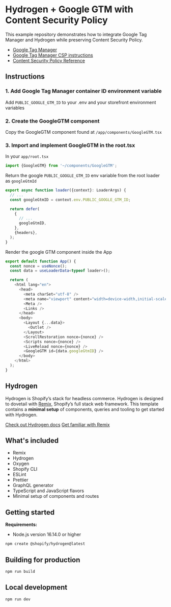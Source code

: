 # Hydrogen + Google GTM with Content Security Policy

This example repository demonstrates how to integrate Google Tag Manager and Hydrogen
while preserving Content Security Policy.

- [Google Tag Manager](https://tagmanager.google.com/)
- [Google Tag Manager CSP instructions](https://developers.google.com/tag-platform/security/guides/csp)
- [Content Security Policy Reference](https://content-security-policy.com/)

## Instructions

### 1. Add Google Tag Manager container ID environment variable

Add `PUBLIC_GOOGLE_GTM_ID` to your .env and your storefront environment variables

### 2. Create the GoogleGTM component

Copy the GoogleGTM component found at `/app/components/GoogleGTM.tsx`

### 3. Import and implement GoogleGTM in the root.tsx

In your `app/root.tsx`

```ts
import {GoogleGTM} from '~/components/GoogleGTM';
```

Return the google `PUBLIC_GOOGLE_GTM_ID` env variable from the root loader as `googleGtmId`

```ts
export async function loader({context}: LoaderArgs) {
  // ...
  const googleGtmID = context.env.PUBLIC_GOOGLE_GTM_ID;

  return defer(
    {
      // ...
      googleGtmID,
    },
    {headers},
  );
}
```

Render the google GTM component inside the App

```ts
export default function App() {
  const nonce = useNonce();
  const data = useLoaderData<typeof loader>();

  return (
    <html lang="en">
      <head>
        <meta charSet="utf-8" />
        <meta name="viewport" content="width=device-width,initial-scale=1" />
        <Meta />
        <Links />
      </head>
      <body>
        <Layout {...data}>
          <Outlet />
        </Layout>
        <ScrollRestoration nonce={nonce} />
        <Scripts nonce={nonce} />
        <LiveReload nonce={nonce} />
        <GoogleGTM id={data.googleGtmID} />
      </body>
    </html>
  );
}
```

## Hydrogen

Hydrogen is Shopify’s stack for headless commerce. Hydrogen is designed to dovetail with [Remix](https://remix.run/), Shopify’s full stack web framework. This template contains a **minimal setup** of components, queries and tooling to get started with Hydrogen.

[Check out Hydrogen docs](https://shopify.dev/custom-storefronts/hydrogen)
[Get familiar with Remix](https://remix.run/docs/en/v1)

## What's included

- Remix
- Hydrogen
- Oxygen
- Shopify CLI
- ESLint
- Prettier
- GraphQL generator
- TypeScript and JavaScript flavors
- Minimal setup of components and routes

## Getting started

**Requirements:**

- Node.js version 16.14.0 or higher

```bash
npm create @shopify/hydrogen@latest
```

## Building for production

```bash
npm run build
```

## Local development

```bash
npm run dev
```
